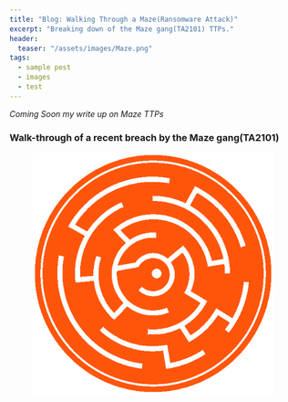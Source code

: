 ```yaml
---
title: "Blog: Walking Through a Maze(Ransomware Attack)"
excerpt: "Breaking down of the Maze gang(TA2101) TTPs."
header:
  teaser: "/assets/images/Maze.png"
tags: 
  - sample post
  - images
  - test
---
```


*Coming Soon my write up on Maze TTPs*

### Walk-through of a recent breach by the Maze gang(TA2101)


<figure>
	<a href="/assets/images/Maze.png"><img src="/assets/images/Maze.png"></a>
</figure>

